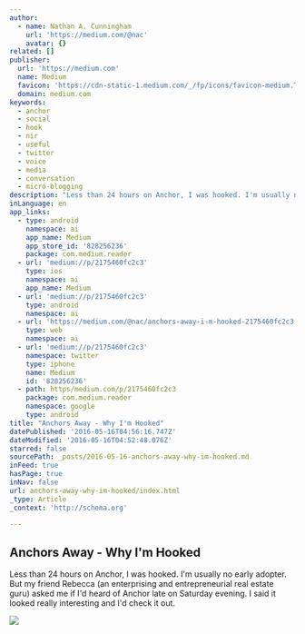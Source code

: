 ```yaml
---
author:
  - name: Nathan A. Cunningham
    url: 'https://medium.com/@nac'
    avatar: {}
related: []
publisher:
  url: 'https://medium.com'
  name: Medium
  favicon: 'https://cdn-static-1.medium.com/_/fp/icons/favicon-medium.TAS6uQ-Y7kcKgi0xjcYHXw.ico'
  domain: medium.com
keywords:
  - anchor
  - social
  - hook
  - nir
  - useful
  - twitter
  - voice
  - media
  - conversation
  - micro-blogging
description: "Less than 24 hours on Anchor, I was hooked. I'm usually no early adopter. But my friend Rebecca (an enterprising and entrepreneurial real estate guru) asked me if I'd heard of Anchor late on Saturday evening. I said it looked really interesting and I'd check it out."
inLanguage: en
app_links:
  - type: android
    namespace: ai
    app_name: Medium
    app_store_id: '828256236'
    package: com.medium.reader
  - url: 'medium://p/2175460fc2c3'
    type: ios
    namespace: ai
    app_name: Medium
  - url: 'medium://p/2175460fc2c3'
    type: android
    namespace: ai
  - url: 'https://medium.com/@nac/anchors-away-i-m-hooked-2175460fc2c3'
    type: web
    namespace: ai
  - url: 'medium://p/2175460fc2c3'
    namespace: twitter
    type: iphone
    name: Medium
    id: '828256236'
  - path: https/medium.com/p/2175460fc2c3
    package: com.medium.reader
    namespace: google
    type: android
title: "Anchors Away - Why I'm Hooked"
datePublished: '2016-05-16T04:56:16.747Z'
dateModified: '2016-05-16T04:52:48.076Z'
starred: false
sourcePath: _posts/2016-05-16-anchors-away-why-im-hooked.md
inFeed: true
hasPage: true
inNav: false
url: anchors-away-why-im-hooked/index.html
_type: Article
_context: 'http://schema.org'

---
```

<article style=""><h1>Anchors Away - Why I'm Hooked</h1><p>Less than 24 hours on Anchor, I was hooked. I'm usually no early adopter. But my friend Rebecca (an enterprising and entrepreneurial real estate guru) asked me if I'd heard of Anchor late on Saturday evening. I said it looked really interesting and I'd check it out.</p><img src="https://cdn-images-1.medium.com/max/1200/1*qDigcXcvYHsS1HGCdYLrhg.png" /></article>